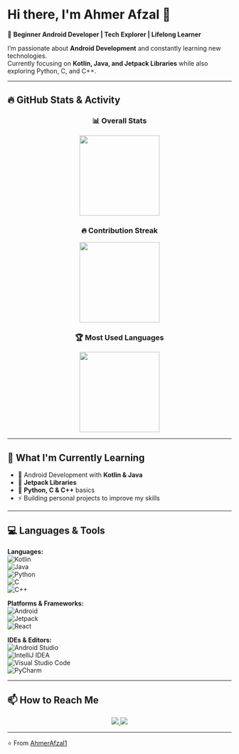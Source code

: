 # Hi there, I'm Ahmer Afzal 👋  

🚀 **Beginner Android Developer | Tech Explorer | Lifelong Learner**  

I’m passionate about **Android Development** and constantly learning new technologies.  
Currently focusing on **Kotlin, Java, and Jetpack Libraries** while also exploring Python, C, and C++.  

---

## 🔥 GitHub Stats & Activity  

<div align="center">

### 📊 Overall Stats  
<img src="https://github-readme-stats.vercel.app/api?username=AhmerAfzal1&show_icons=true&theme=tokyonight&hide_border=true&count_private=true" height="180"/>

### 🔥 Contribution Streak  
<img src="https://github-readme-streak-stats.herokuapp.com?user=AhmerAfzal1&theme=tokyonight&hide_border=true" height="180"/>

### 🏆 Most Used Languages  
<img src="https://github-readme-stats.vercel.app/api/top-langs/?username=AhmerAfzal1&layout=compact&theme=tokyonight&hide_border=true" height="180"/>

</div>

---

## 🌱 What I'm Currently Learning  
- 📱 Android Development with **Kotlin & Java**  
- 🧩 **Jetpack Libraries**  
- 🐍 **Python, C & C++** basics  
- ⚡ Building personal projects to improve my skills  

---

## 💻 Languages & Tools  

**Languages:**  
![Kotlin](https://img.shields.io/badge/kotlin-%230095D5.svg?style=for-the-badge&logo=kotlin&logoColor=white)  
![Java](https://img.shields.io/badge/java-%23ED8B00.svg?style=for-the-badge&logo=openjdk&logoColor=white)  
![Python](https://img.shields.io/badge/python-%233776AB.svg?style=for-the-badge&logo=python&logoColor=white)  
![C](https://img.shields.io/badge/c-%2300599C.svg?style=for-the-badge&logo=c&logoColor=white)  
![C++](https://img.shields.io/badge/c++-%2300599C.svg?style=for-the-badge&logo=c%2B%2B&logoColor=white)  

**Platforms & Frameworks:**  
![Android](https://img.shields.io/badge/Android-3DDC84?style=for-the-badge&logo=android&logoColor=white)  
![Jetpack](https://img.shields.io/badge/Jetpack%20Libraries-4285F4.svg?style=for-the-badge&logo=android&logoColor=white)  
![React](https://img.shields.io/badge/React-%2302569B.svg?style=for-the-badge&logo=React&logoColor=white)  

**IDEs & Editors:**  
![Android Studio](https://img.shields.io/badge/Android%20Studio-3DDC84.svg?style=for-the-badge&logo=android-studio&logoColor=white)  
![IntelliJ IDEA](https://img.shields.io/badge/IntelliJIDEA-000000.svg?style=for-the-badge&logo=intellij-idea&logoColor=white)  
![Visual Studio Code](https://img.shields.io/badge/Visual%20Studio%20Code-0078d7.svg?style=for-the-badge&logo=visual-studio-code&logoColor=white)  
![PyCharm](https://img.shields.io/badge/PyCharm-000000.svg?style=for-the-badge&logo=pycharm&logoColor=white)  

---

## 📫 How to Reach Me  

<p align="center">
  <a href="mailto:ahmerafzal@yahoo.com">
    <img src="https://img.shields.io/badge/Email-%23EA4335.svg?style=for-the-badge&logo=gmail&logoColor=white" />
  </a>
  <a href="https://github.com/AhmerAfzal1">
    <img src="https://img.shields.io/badge/GitHub-%2312100E.svg?style=for-the-badge&logo=github&logoColor=white" />
  </a>
</p>

---

⭐ From [AhmerAfzal1](https://github.com/AhmerAfzal1)
